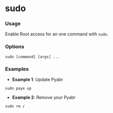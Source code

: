 # sudo

### Usage
Enable Root access for an one command with `sudo`.

### Options
```
sudo [command] [args] ...
```

### Examples

- **Example 1**: Update Pyabr
```
sudo paye up
```

- **Example 2**: Remove your Pyabr
```
sudo rm /
```